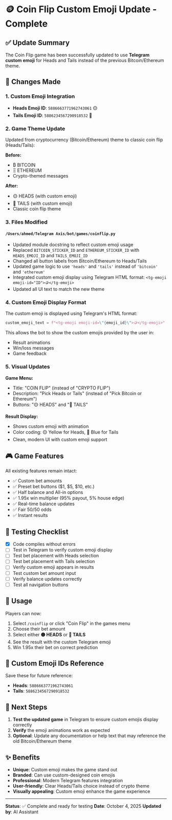 # 🪙 Coin Flip Custom Emoji Update - Complete

## ✅ Update Summary

The Coin Flip game has been successfully updated to use **Telegram custom emoji** for Heads and Tails instead of the previous Bitcoin/Ethereum theme.

## 🎨 Changes Made

### 1. **Custom Emoji Integration**
- **Heads Emoji ID**: `5886663771962743061` 🟡
- **Tails Emoji ID**: `5886234567290918532` 🔵

### 2. **Game Theme Update**
Updated from cryptocurrency (Bitcoin/Ethereum) theme to classic coin flip (Heads/Tails):

**Before:**
- ₿ BITCOIN
- Ξ ETHEREUM
- Crypto-themed messages

**After:**
- 🟡 HEADS (with custom emoji)
- 🔵 TAILS (with custom emoji)
- Classic coin flip theme

### 3. **Files Modified**

#### `/Users/ahmed/Telegram Axis/bot/games/coinflip.py`
- Updated module docstring to reflect custom emoji usage
- Replaced `BITCOIN_STICKER_ID` and `ETHEREUM_STICKER_ID` with `HEADS_EMOJI_ID` and `TAILS_EMOJI_ID`
- Changed all button labels from Bitcoin/Ethereum to Heads/Tails
- Updated game logic to use `'heads'` and `'tails'` instead of `'bitcoin'` and `'ethereum'`
- Integrated custom emoji display using Telegram HTML format: `<tg-emoji emoji-id="ID">🪙</tg-emoji>`
- Updated all UI text to match the new theme

### 4. **Custom Emoji Display Format**

The custom emoji is displayed using Telegram's HTML format:
```python
custom_emoji_text = f"<tg-emoji emoji-id=\"{emoji_id}\">🪙</tg-emoji>"
```

This allows the bot to show the custom emojis provided by the user in:
- Result animations
- Win/loss messages
- Game feedback

### 5. **Visual Updates**

**Game Menu:**
- Title: "COIN FLIP" (instead of "CRYPTO FLIP")
- Description: "Pick Heads or Tails" (instead of "Pick Bitcoin or Ethereum")
- Buttons: "🟡 HEADS" and "🔵 TAILS"

**Result Display:**
- Shows custom emoji with animation
- Color coding: 🟡 Yellow for Heads, 🔵 Blue for Tails
- Clean, modern UI with custom emoji support

## 🎮 Game Features

All existing features remain intact:
- ✅ Custom bet amounts
- ✅ Preset bet buttons ($1, $5, $10, etc.)
- ✅ Half balance and All-in options
- ✅ 1.95x win multiplier (95% payout, 5% house edge)
- ✅ Real-time balance updates
- ✅ Fair 50/50 odds
- ✅ Instant results

## 🧪 Testing Checklist

- [x] Code compiles without errors
- [ ] Test in Telegram to verify custom emoji display
- [ ] Test bet placement with Heads selection
- [ ] Test bet placement with Tails selection
- [ ] Verify custom emoji appears in results
- [ ] Test custom bet amount input
- [ ] Verify balance updates correctly
- [ ] Test all navigation buttons

## 📝 Usage

Players can now:
1. Select `/coinflip` or click "Coin Flip" in the games menu
2. Choose their bet amount
3. Select either **🟡 HEADS** or **🔵 TAILS**
4. See the result with the custom Telegram emoji
5. Win 1.95x their bet on correct prediction

## 🎯 Custom Emoji IDs Reference

Save these for future reference:
- **Heads**: `5886663771962743061`
- **Tails**: `5886234567290918532`

## 🚀 Next Steps

1. **Test the updated game** in Telegram to ensure custom emojis display correctly
2. **Verify** the emoji animations work as expected
3. **Optional**: Update any documentation or help text that may reference the old Bitcoin/Ethereum theme

## ✨ Benefits

- **Unique**: Custom emoji makes the game stand out
- **Branded**: Can use custom-designed coin emojis
- **Professional**: Modern Telegram features integration
- **User-friendly**: Clear Heads/Tails choice instead of crypto theme
- **Visually appealing**: Custom emoji enhance the game experience

---

**Status**: ✅ Complete and ready for testing
**Date**: October 4, 2025
**Updated by**: AI Assistant
